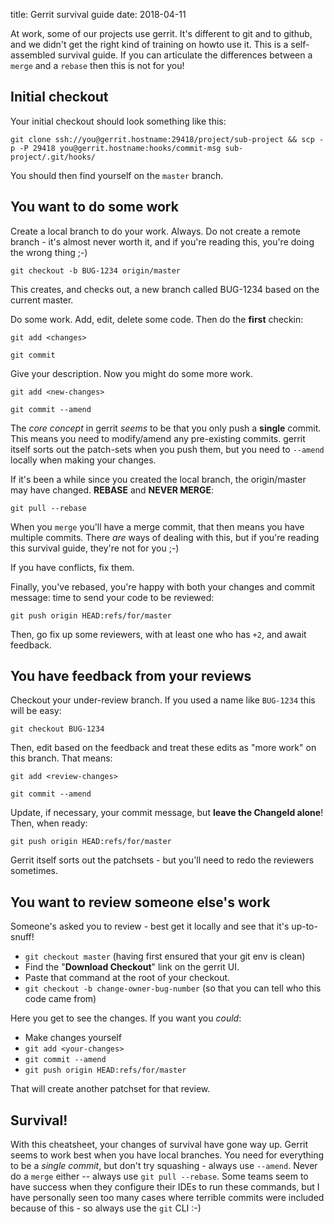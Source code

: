title: Gerrit survival guide
date: 2018-04-11

At work, some of our projects use gerrit. It's different to git and to github, and we didn't get the right kind of
training on howto use  it. This is a self-assembled survival guide. If you can articulate the differences between a
``merge`` and a ``rebase`` then this is not for you!

Initial checkout
----------------

Your initial checkout should look something like this:

``git clone ssh://you@gerrit.hostname:29418/project/sub-project
&& scp -p -P 29418 you@gerrit.hostname:hooks/commit-msg sub-project/.git/hooks/``

You should then find yourself on the ``master`` branch.

You want to do some work
------------------------

Create a local branch to do your work. Always. Do not create a remote branch - it's almost never worth it, and if you're
reading this, you're doing the wrong thing ;-)

``git checkout -b BUG-1234 origin/master``

This creates, and checks out, a new branch called BUG-1234 based on the current master.

Do some work. Add, edit, delete some code. Then do the **first** checkin:

``git add <changes>``

``git commit``

Give your description. Now you might do some more work.

``git add <new-changes>``

``git commit --amend``

The *core concept* in gerrit *seems* to be that you only push a **single** commit. This means you need to modify/amend
any pre-existing commits. gerrit itself sorts out the patch-sets when you push them, but you need to ``--amend`` locally
when making your changes.

If it's been a while since you created the local branch, the origin/master may have changed. **REBASE** and **NEVER
MERGE**:

``git pull --rebase``

When you ``merge`` you'll have a merge commit, that then means you have multiple commits. There _are_ ways of dealing
with this, but if you're reading this survival guide, they're not for you ;-)

If you have conflicts, fix them.

Finally, you've rebased, you're happy with both your changes and commit message: time to send your code to be reviewed:

``git push origin HEAD:refs/for/master``

Then, go fix up some reviewers, with at least one who has ``+2``, and await feedback.


You have feedback from your reviews
-----------------------------------

Checkout your under-review branch. If you used a name like ``BUG-1234`` this will be easy:

``git checkout BUG-1234``
    
Then, edit based on the feedback and treat these edits as "more work" on this branch. That means:

``git add <review-changes>``

``git commit --amend``

Update, if necessary, your commit message, but **leave the ChangeId alone**! Then, when ready:

``git push origin HEAD:refs/for/master``

Gerrit itself sorts out the patchsets - but you'll need to redo the reviewers sometimes.


You want to review someone else's work
--------------------------------------

Someone's asked you to review - best get it locally and see that it's up-to-snuff!

* ``git checkout master`` (having first ensured that your git env is clean)
* Find the "**Download Checkout**" link on the gerrit UI.
* Paste that command at the root of your checkout.
* ``git checkout -b change-owner-bug-number``  (so that you can tell who this code came from)

Here you get to see the changes. If you want you _could_:

* Make changes yourself
* ``git add <your-changes>``
* ``git commit --amend``
* ``git push origin HEAD:refs/for/master``

That will create another patchset for that review.

Survival!
---------

With this cheatsheet, your changes of survival have gone way up. Gerrit seems to work best when you have local branches.
You need for everything to be a *single commit*, but don't try squashing - always use ``--amend``. Never do a ``merge``
either -- always use ``git pull --rebase``. Some teams seem to have success when they configure their IDEs to run these
commands, but I have personally seen too many cases where terrible commits were included because of this - so always use
the ``git`` CLI :-)
